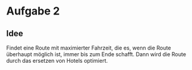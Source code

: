 # Aufgabe 2

## Idee

Findet eine Route mit maximierter Fahrzeit, die es, wenn die Route überhaupt möglich ist, immer bis zum Ende schafft. Dann wird die Route durch das ersetzen von Hotels optimiert.
